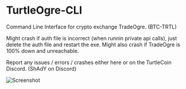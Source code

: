 # TurtleOgre-CLI
Command Line Interface for crypto exchange TradeOgre. (BTC-TRTL)

Might crash if auth file is incorrect (when runnin private api calls), just delete the auth file and restart the exe.
Might also crash if TradeOgre is 100% down and unreachable.

Report any issues / errors / crashes either here or on the TurtleCoin Discord. (ShAdY on Discord)

![Screenshot](https://github.com/sslp/TurtleOgre-CLI/blob/master/2018-02-08%2019_55_30-TurtleOgre%20CLI.png)
